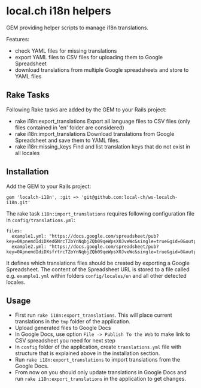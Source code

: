 # local.ch i18n helpers

GEM providing helper scripts to manage i18n translations. 

Features: 

* check YAML files for missing translations
* export YAML files to CSV files for uploading them to Google Spreadsheet
* download translations from multiple Google spreadsheets and store to YAML files

## Rake Tasks

Following Rake tasks are added by the GEM to your Rails project:

* rake i18n:export_translations
  Export all language files to CSV files (only files contained in 'en' folder are considered)
* rake i18n:import_translations
  Download translations from Google Spreadsheet and save them to YAML files.
* rake i18n:missing_keys
  Find and list translation keys that do not exist in all locales

## Installation

Add the GEM to your Rails project:

    gem 'localch-i18n', :git => 'git@github.com:local-ch/ws-localch-i18n.git'


The rake task `i18n:import_translations` requires following configuration file in `config/translations.yml`:

    files:
      example1.yml: "https://docs.google.com/spreadsheet/pub?key=0ApnemdIdiDXedGNrcTZoYnNqbjZQb09qeWpsX0JveWc&single=true&gid=0&output=csv"
      example2.yml: "https://docs.google.com/spreadsheet/pub?key=0ApnemdIdiDXsfrtrcTZoYnNqbjZQb09qeWpsX0JveWc&single=true&gid=0&output=csv"

It defines which translations files should be created by exporting a Google Spreadsheet. The content of the Spreadsheet URL is stored to a file called e.g. `example1.yml` within folders `config/locales/en` and all other detected locales.

## Usage

* First run `rake i18n:export_translations`. This will place current translations in the `tmp` folder of the application.
* Upload generated files to Google Docs
* In Google Docs, use option `File -> Publish To the Web` to make link to CSV spreadsheet you need for next step
* In `config` folder of the application, create `translations.yml` file with structure that is explained above in the installation section.
* Run `rake i18n:export_translations` to import translations from the Google Docs.
* From now on you should only update translations in Google Docs and run `rake i18n:export_translations` in the application to get changes.



